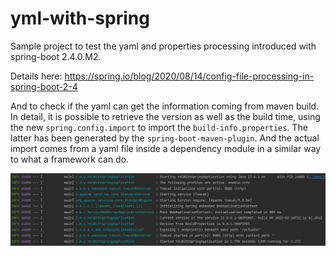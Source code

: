# yml-with-spring

Sample project to test the yaml and properties processing introduced with spring-boot 2.4.0.M2.

Details here: https://spring.io/blog/2020/08/14/config-file-processing-in-spring-boot-2-4

And to check if the yaml can get the information coming from maven build. In detail, it is possible to retrieve the version as well as the build time, using the new `spring.config.import` to import the `build-info.properties`. The latter has been generated by the `spring-boot-maven-plugin`. And the actual import comes from a yaml file inside a dependency module in a similar way to what a framework can do.

![log_screenshot.png](log_screenshot.png)
